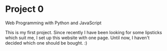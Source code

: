 # Project 0

Web Programming with Python and JavaScript

This is my first project. Since recently I have been looking for some lipsticks which suit me, I set up this website with one page. Until now, I haven't decided which one should be bought. :)
